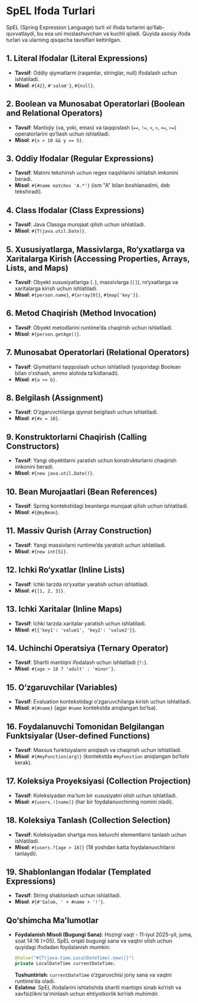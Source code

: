# SpEL Ifoda Turlari

SpEL (Spring Expression Language) turli xil ifoda turlarini qo‘llab-quvvatlaydi, bu esa uni moslashuvchan va kuchli qiladi. Quyida asosiy ifoda turlari va ularning qisqacha tavsiflari keltirilgan.

## 1. Literal Ifodalar (Literal Expressions)
- **Tavsif**: Oddiy qiymatlarni (raqamlar, stringlar, null) ifodalash uchun ishlatiladi.
- **Misol**: `#{42}`, `#'salom'}`, `#{null}`.

## 2. Boolean va Munosabat Operatorlari (Boolean and Relational Operators)
- **Tavsif**: Mantiqiy (va, yoki, emas) va taqqoslash (`==`, `!=`, `<`, `>`, `<=`, `>=`) operatorlarini qo‘llash uchun ishlatiladi.
- **Misol**: `#{x > 10 && y == 5}`.

## 3. Oddiy Ifodalar (Regular Expressions)
- **Tavsif**: Matnni tekshirish uchun regex naqshlarini ishlatish imkonini beradi.
- **Misol**: `#{#name matches 'A.*'}` (ism "A" bilan boshlanadimi, deb tekshiradi).

## 4. Class Ifodalar (Class Expressions)
- **Tavsif**: Java Classga murojaat qilish uchun ishlatiladi.
- **Misol**: `#{T(java.util.Date)}`.

## 5. Xususiyatlarga, Massivlarga, Ro‘yxatlarga va Xaritalarga Kirish (Accessing Properties, Arrays, Lists, and Maps)
- **Tavsif**: Obyekt xususiyatlariga (`.`), massivlarga (`[]`), ro‘yxatlarga va xaritalarga kirish uchun ishlatiladi.
- **Misol**: `#{person.name}`, `#{array[0]}`, `#{map['key']}`.

## 6. Metod Chaqirish (Method Invocation)
- **Tavsif**: Obyekt metodlarini runtime’da chaqirish uchun ishlatiladi.
- **Misol**: `#{person.getAge()}`.

## 7. Munosabat Operatorlari (Relational Operators)
- **Tavsif**: Qiymatlarni taqqoslash uchun ishlatiladi (yuqoridagi Boolean bilan o‘xshash, ammo alohida ta’kidlanadi).
- **Misol**: `#{a >= b}`.

## 8. Belgilash (Assignment)
- **Tavsif**: O‘zgaruvchilarga qiymat belgilash uchun ishlatiladi.
- **Misol**: `#{#x = 10}`.

## 9. Konstruktorlarni Chaqirish (Calling Constructors)
- **Tavsif**: Yangi obyektlarni yaratish uchun konstruktorlarni chaqirish imkonini beradi.
- **Misol**: `#{new java.util.Date()}`.

## 10. Bean Murojaatlari (Bean References)
- **Tavsif**: Spring kontekstidagi beanlarga murojaat qilish uchun ishlatiladi.
- **Misol**: `#{@myBean}`.

## 11. Massiv Qurish (Array Construction)
- **Tavsif**: Yangi massivlarni runtime’da yaratish uchun ishlatiladi.
- **Misol**: `#{new int[5]}`.

## 12. Ichki Ro‘yxatlar (Inline Lists)
- **Tavsif**: Ichki tarzda ro‘yxatlar yaratish uchun ishlatiladi.
- **Misol**: `#{[1, 2, 3]}`.

## 13. Ichki Xaritalar (Inline Maps)
- **Tavsif**: Ichki tarzda xaritalar yaratish uchun ishlatiladi.
- **Misol**: `#{{'key1': 'value1', 'key2': 'value2'}}`.

## 14. Uchinchi Operatsiya (Ternary Operator)
- **Tavsif**: Shartli mantiqni ifodalash uchun ishlatiladi (`?:`).
- **Misol**: `#{age > 18 ? 'adult' : 'minor'}`.

## 15. O‘zgaruvchilar (Variables)
- **Tavsif**: Evaluation kontekstidagi o‘zgaruvchilarga kirish uchun ishlatiladi.
- **Misol**: `#{#name}` (agar `#name` kontekstda aniqlangan bo‘lsa).

## 16. Foydalanuvchi Tomonidan Belgilangan Funktsiyalar (User-defined Functions)
- **Tavsif**: Maxsus funktsiyalarni aniqlash va chaqirish uchun ishlatiladi.
- **Misol**: `#{#myFunction(arg)}` (kontekstda `#myFunction` aniqlangan bo‘lishi kerak).

## 17. Koleksiya Proyeksiyasi (Collection Projection)
- **Tavsif**: Koleksiyadan ma'lum bir xususiyatni olish uchun ishlatiladi.
- **Misol**: `#{users.![name]}` (har bir foydalanuvchining nomini oladi).

## 18. Koleksiya Tanlash (Collection Selection)
- **Tavsif**: Koleksiyadan shartga mos keluvchi elementlarni tanlash uchun ishlatiladi.
- **Misol**: `#{users.?[age > 18]}` (18 yoshdan katta foydalanuvchilarni tanlaydi).

## 19. Shablonlangan Ifodalar (Templated Expressions)
- **Tavsif**: String shablonlash uchun ishlatiladi.
- **Misol**: `#{#'Salom, ' + #name + '!'}`.

## Qo‘shimcha Ma'lumotlar
- **Foydalanish Misoli (Bugungi Sana)**: Hozirgi vaqt - 11-iyul 2025-yil, juma, soat 14:16 (+05). SpEL orqali bugungi sana va vaqtni olish uchun quyidagi ifodadan foydalanish mumkin:
  ```java
  @Value("#{T(java.time.LocalDateTime).now()}")
  private LocalDateTime currentDateTime;
  ```
  **Tushuntirish**: `currentDateTime` o‘zgaruvchisi joriy sana va vaqtni runtime’da oladi.
- **Eslatma**: SpEL ifodalarini ishlatishda shartli mantiqni sinab ko‘rish va xavfsizlikni ta'minlash uchun ehtiyotkorlik ko‘rish muhimdir.
